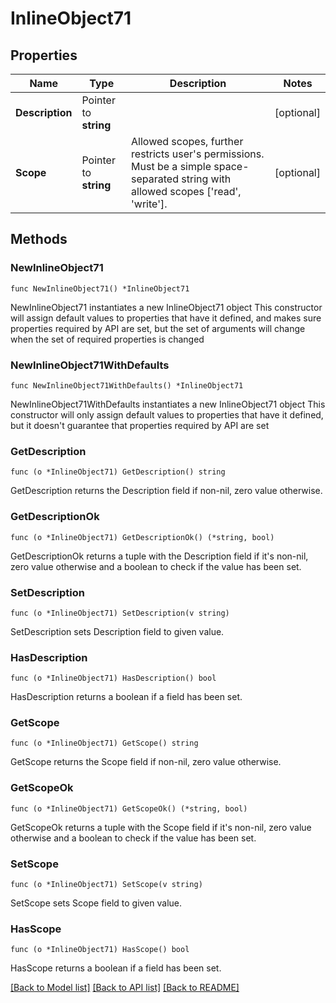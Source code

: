 # InlineObject71

## Properties

Name | Type | Description | Notes
------------ | ------------- | ------------- | -------------
**Description** | Pointer to **string** |  | [optional] 
**Scope** | Pointer to **string** | Allowed scopes, further restricts user&#39;s permissions. Must be a simple space-separated string with allowed scopes [&#39;read&#39;, &#39;write&#39;]. | [optional] 

## Methods

### NewInlineObject71

`func NewInlineObject71() *InlineObject71`

NewInlineObject71 instantiates a new InlineObject71 object
This constructor will assign default values to properties that have it defined,
and makes sure properties required by API are set, but the set of arguments
will change when the set of required properties is changed

### NewInlineObject71WithDefaults

`func NewInlineObject71WithDefaults() *InlineObject71`

NewInlineObject71WithDefaults instantiates a new InlineObject71 object
This constructor will only assign default values to properties that have it defined,
but it doesn't guarantee that properties required by API are set

### GetDescription

`func (o *InlineObject71) GetDescription() string`

GetDescription returns the Description field if non-nil, zero value otherwise.

### GetDescriptionOk

`func (o *InlineObject71) GetDescriptionOk() (*string, bool)`

GetDescriptionOk returns a tuple with the Description field if it's non-nil, zero value otherwise
and a boolean to check if the value has been set.

### SetDescription

`func (o *InlineObject71) SetDescription(v string)`

SetDescription sets Description field to given value.

### HasDescription

`func (o *InlineObject71) HasDescription() bool`

HasDescription returns a boolean if a field has been set.

### GetScope

`func (o *InlineObject71) GetScope() string`

GetScope returns the Scope field if non-nil, zero value otherwise.

### GetScopeOk

`func (o *InlineObject71) GetScopeOk() (*string, bool)`

GetScopeOk returns a tuple with the Scope field if it's non-nil, zero value otherwise
and a boolean to check if the value has been set.

### SetScope

`func (o *InlineObject71) SetScope(v string)`

SetScope sets Scope field to given value.

### HasScope

`func (o *InlineObject71) HasScope() bool`

HasScope returns a boolean if a field has been set.


[[Back to Model list]](../README.md#documentation-for-models) [[Back to API list]](../README.md#documentation-for-api-endpoints) [[Back to README]](../README.md)


